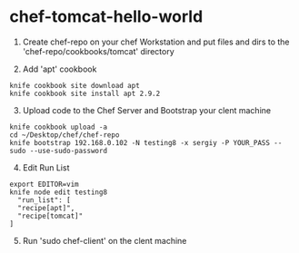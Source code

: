 # chef-tomcat-hello-world
1) Create chef-repo on your chef Workstation and put files and dirs to the 'chef-repo/cookbooks/tomcat' directory

2) Add 'apt' cookbook
```
knife cookbook site download apt
knife cookbook site install apt 2.9.2
```

3) Upload code to the Chef Server and Bootstrap your clent machine
```
knife cookbook upload -a
cd ~/Desktop/chef/chef-repo
knife bootstrap 192.168.0.102 -N testing8 -x sergiy -P YOUR_PASS --sudo --use-sudo-password
```

4) Edit Run List
```
export EDITOR=vim
knife node edit testing8
  "run_list": [
  "recipe[apt]",
  "recipe[tomcat]"
]
```

5) Run 'sudo chef-client' on the clent machine
